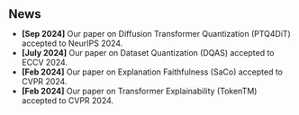 <h1 id="news"></h1>

<h2 style="margin: 60px 0px 10px;">News</h2>

<ul>
<li><strong>[Sep 2024]</strong> Our paper on Diffusion Transformer Quantization (PTQ4DiT) accepted to NeurIPS 2024.</li>
<li><strong>[July 2024]</strong> Our paper on Dataset Quantization (DQAS) accepted to ECCV 2024.</li>
<li><strong>[Feb 2024]</strong> Our paper on Explanation Faithfulness (SaCo) accepted to CVPR 2024.</li>
<li><strong>[Feb 2024]</strong> Our paper on Transformer Explainability (TokenTM) accepted to CVPR 2024.</li>
</ul>

